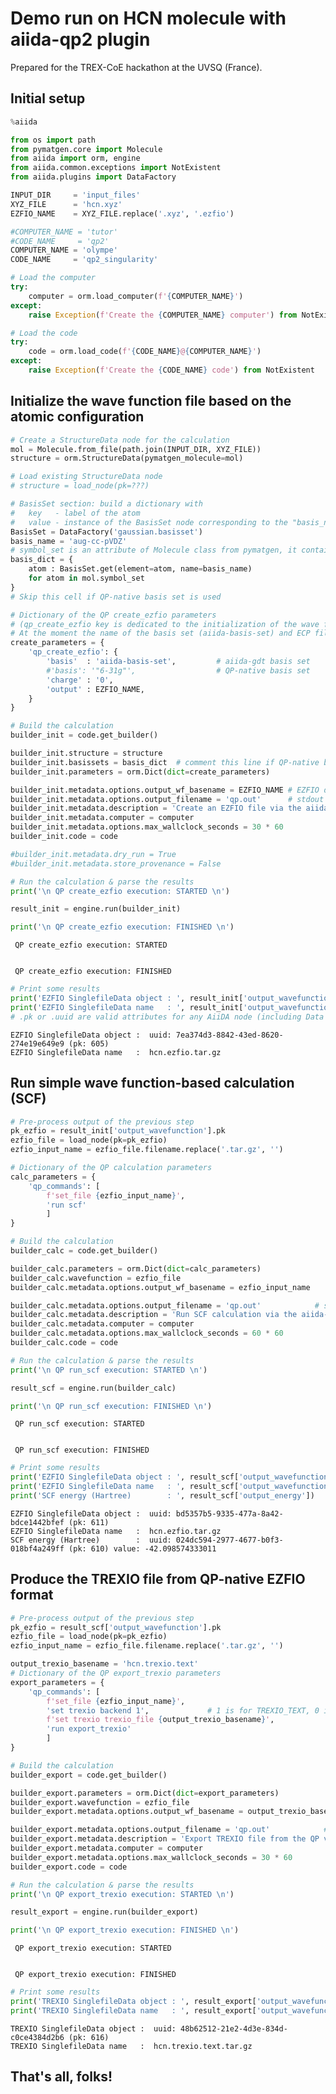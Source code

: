# Demo run on HCN molecule with aiida-qp2 plugin

Prepared for the TREX-CoE hackathon at the UVSQ (France).

## Initial setup


```python
%aiida
```






```python
from os import path
from pymatgen.core import Molecule
from aiida import orm, engine
from aiida.common.exceptions import NotExistent
from aiida.plugins import DataFactory
```


```python
INPUT_DIR     = 'input_files'
XYZ_FILE      = 'hcn.xyz'
EZFIO_NAME    = XYZ_FILE.replace('.xyz', '.ezfio')

#COMPUTER_NAME = 'tutor'
#CODE_NAME     = 'qp2'
COMPUTER_NAME = 'olympe'
CODE_NAME     = 'qp2_singularity'
```


```python
# Load the computer
try:
    computer = orm.load_computer(f'{COMPUTER_NAME}')
except:
    raise Exception(f'Create the {COMPUTER_NAME} computer') from NotExistent
```


```python
# Load the code
try:
    code = orm.load_code(f'{CODE_NAME}@{COMPUTER_NAME}')
except:
    raise Exception(f'Create the {CODE_NAME} code') from NotExistent
```

## Initialize the wave function file based on the atomic configuration


```python
# Create a StructureData node for the calculation
mol = Molecule.from_file(path.join(INPUT_DIR, XYZ_FILE))
structure = orm.StructureData(pymatgen_molecule=mol)

# Load existing StructureData node
# structure = load_node(pk=???)
```


```python
# BasisSet section: build a dictionary with
#   key   - label of the atom
#   value - instance of the BasisSet node corresponding to the "basis_name" basis set
BasisSet = DataFactory('gaussian.basisset')
basis_name = 'aug-cc-pVDZ'
# symbol_set is an attribute of Molecule class from pymatgen, it contains a tuple of unique atoms
basis_dict = {
    atom : BasisSet.get(element=atom, name=basis_name)
    for atom in mol.symbol_set
}
# Skip this cell if QP-native basis set is used
```


```python
# Dictionary of the QP create_ezfio parameters
# (qp_create_ezfio key is dedicated to the initialization of the wave function)
# At the moment the name of the basis set (aiida-basis-set) and ECP files is hardcoded in qp2 plugin
create_parameters = {
    'qp_create_ezfio': {
        'basis'  : 'aiida-basis-set',         # aiida-gdt basis set
        #'basis': '"6-31g"',                  # QP-native basis set
        'charge' : '0',
        'output' : EZFIO_NAME,
    }
}
```


```python
# Build the calculation
builder_init = code.get_builder()

builder_init.structure = structure
builder_init.basissets = basis_dict  # comment this line if QP-native basis set is used
builder_init.parameters = orm.Dict(dict=create_parameters)

builder_init.metadata.options.output_wf_basename = EZFIO_NAME # EZFIO directory name (to be tar.gz-ed)
builder_init.metadata.options.output_filename = 'qp.out'      # stdout goes here
builder_init.metadata.description = 'Create an EZFIO file via the aiida-qp2 plugin'
builder_init.metadata.computer = computer
builder_init.metadata.options.max_wallclock_seconds = 30 * 60
builder_init.code = code

#builder_init.metadata.dry_run = True
#builder_init.metadata.store_provenance = False
```


```python
# Run the calculation & parse the results
print('\n QP create_ezfio execution: STARTED \n')

result_init = engine.run(builder_init)

print('\n QP create_ezfio execution: FINISHED \n')
```


     QP create_ezfio execution: STARTED


     QP create_ezfio execution: FINISHED




```python
# Print some results
print('EZFIO SinglefileData object : ', result_init['output_wavefunction'])
print('EZFIO SinglefileData name   : ', result_init['output_wavefunction'].filename)
# .pk or .uuid are valid attributes for any AiiDA node (including Data nodes)
```

    EZFIO SinglefileData object :  uuid: 7ea374d3-8842-43ed-8620-274e19e649e9 (pk: 605)
    EZFIO SinglefileData name   :  hcn.ezfio.tar.gz


## Run simple wave function-based calculation (SCF)


```python
# Pre-process output of the previous step
pk_ezfio = result_init['output_wavefunction'].pk
ezfio_file = load_node(pk=pk_ezfio)
ezfio_input_name = ezfio_file.filename.replace('.tar.gz', '')

# Dictionary of the QP calculation parameters
calc_parameters = {
    'qp_commands': [
        f'set_file {ezfio_input_name}',
        'run scf'
        ]
}
```


```python
# Build the calculation
builder_calc = code.get_builder()

builder_calc.parameters = orm.Dict(dict=calc_parameters)
builder_calc.wavefunction = ezfio_file
builder_calc.metadata.options.output_wf_basename = ezfio_input_name

builder_calc.metadata.options.output_filename = 'qp.out'            # stdout goes here
builder_calc.metadata.description = 'Run SCF calculation via the aiida-qp2 plugin'
builder_calc.metadata.computer = computer
builder_calc.metadata.options.max_wallclock_seconds = 60 * 60
builder_calc.code = code
```


```python
# Run the calculation & parse the results
print('\n QP run_scf execution: STARTED \n')

result_scf = engine.run(builder_calc)

print('\n QP run_scf execution: FINISHED \n')
```


     QP run_scf execution: STARTED


     QP run_scf execution: FINISHED




```python
# Print some results
print('EZFIO SinglefileData object : ', result_scf['output_wavefunction'])
print('EZFIO SinglefileData name   : ', result_scf['output_wavefunction'].filename)
print('SCF energy (Hartree)        : ', result_scf['output_energy'])
```

    EZFIO SinglefileData object :  uuid: bd5357b5-9335-477a-8a42-bdce1442bfef (pk: 611)
    EZFIO SinglefileData name   :  hcn.ezfio.tar.gz
    SCF energy (Hartree)        :  uuid: 024dc594-2977-4677-b0f3-018bf4a249ff (pk: 610) value: -42.098574333011


## Produce the TREXIO file from QP-native EZFIO format


```python
# Pre-process output of the previous step
pk_ezfio = result_scf['output_wavefunction'].pk
ezfio_file = load_node(pk=pk_ezfio)
ezfio_input_name = ezfio_file.filename.replace('.tar.gz', '')

output_trexio_basename = 'hcn.trexio.text'
# Dictionary of the QP export_trexio parameters
export_parameters = {
    'qp_commands': [
        f'set_file {ezfio_input_name}',
        'set trexio backend 1',             # 1 is for TREXIO_TEXT, 0 is for TREXIO_HDF5 (default)
        f'set trexio trexio_file {output_trexio_basename}',
        'run export_trexio'
        ]
}
```


```python
# Build the calculation
builder_export = code.get_builder()

builder_export.parameters = orm.Dict(dict=export_parameters)
builder_export.wavefunction = ezfio_file
builder_export.metadata.options.output_wf_basename = output_trexio_basename # IMPORTANT !

builder_export.metadata.options.output_filename = 'qp.out'            # stdout goes here
builder_export.metadata.description = 'Export TREXIO file from the QP via the aiida-qp2 plugin'
builder_export.metadata.computer = computer
builder_export.metadata.options.max_wallclock_seconds = 30 * 60
builder_export.code = code
```


```python
# Run the calculation & parse the results
print('\n QP export_trexio execution: STARTED \n')

result_export = engine.run(builder_export)

print('\n QP export_trexio execution: FINISHED \n')
```


     QP export_trexio execution: STARTED


     QP export_trexio execution: FINISHED




```python
# Print some results
print('TREXIO SinglefileData object : ', result_export['output_wavefunction'])
print('TREXIO SinglefileData name   : ', result_export['output_wavefunction'].filename)
```

    TREXIO SinglefileData object :  uuid: 48b62512-21e2-4d3e-834d-c0ce4384d2b6 (pk: 616)
    TREXIO SinglefileData name   :  hcn.trexio.text.tar.gz


## That's all, folks!
